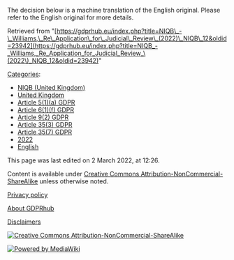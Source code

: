 The decision below is a machine translation of the English original. Please refer to the English original for more details.

Retrieved from "[https://gdprhub.eu/index.php?title=NIQB\_-\_Williams,\_Re\_Application\_for\_Judicial\_Review\_(2022)\_NIQB\_12&oldid=23942](https://gdprhub.eu/index.php?title=NIQB_-_Williams,_Re_Application_for_Judicial_Review_\(2022\)_NIQB_12&oldid=23942)"

[Categories](/index.php?title=Special:Categories "Special:Categories"):

*   [NIQB (United Kingdom)](/index.php?title=Category:NIQB_\(United_Kingdom\) "Category:NIQB (United Kingdom)")
*   [United Kingdom](/index.php?title=Category:United_Kingdom "Category:United Kingdom")
*   [Article 5(1)(a) GDPR](/index.php?title=Category:Article_5\(1\)\(a\)_GDPR "Category:Article 5(1)(a) GDPR")
*   [Article 6(1)(f) GDPR](/index.php?title=Category:Article_6\(1\)\(f\)_GDPR "Category:Article 6(1)(f) GDPR")
*   [Article 9(2) GDPR](/index.php?title=Category:Article_9\(2\)_GDPR "Category:Article 9(2) GDPR")
*   [Article 35(3) GDPR](/index.php?title=Category:Article_35\(3\)_GDPR "Category:Article 35(3) GDPR")
*   [Article 35(7) GDPR](/index.php?title=Category:Article_35\(7\)_GDPR "Category:Article 35(7) GDPR")
*   [2022](/index.php?title=Category:2022 "Category:2022")
*   [English](/index.php?title=Category:English "Category:English")

This page was last edited on 2 March 2022, at 12:26.

Content is available under [Creative Commons Attribution-NonCommercial-ShareAlike](https://creativecommons.org/licenses/by-nc-sa/4.0/) unless otherwise noted.

[Privacy policy](/index.php?title=GDPRhub:Privacy_policy)

[About GDPRhub](/index.php?title=GDPRhub:About)

[Disclaimers](/index.php?title=GDPRhub:General_disclaimer)

[![Creative Commons Attribution-NonCommercial-ShareAlike](/resources/assets/licenses/cc-by-nc-sa.png)](https://creativecommons.org/licenses/by-nc-sa/4.0/)

[![Powered by MediaWiki](/resources/assets/poweredby_mediawiki_88x31.png)](https://www.mediawiki.org/)
